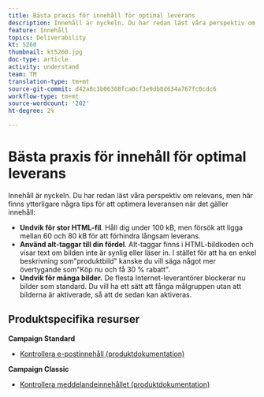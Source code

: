 ```yaml
---
title: Bästa praxis för innehåll för optimal leverans
description: Innehåll är nyckeln. Du har redan läst våra perspektiv om relevans, men här finns några tips som hjälper dig att optimera leveransen när det gäller innehåll.
feature: Innehåll
topics: Deliverability
kt: 5260
thumbnail: kt5260.jpg
doc-type: article
activity: understand
team: TM
translation-type: tm+mt
source-git-commit: d42a8c3b06308fca0cf3e9db8d634a767fc0cdc6
workflow-type: tm+mt
source-wordcount: '202'
ht-degree: 2%

---
```



# Bästa praxis för innehåll för optimal leverans

Innehåll är nyckeln. Du har redan läst våra perspektiv om relevans, men här finns ytterligare några tips för att optimera leveransen när det gäller innehåll:

* **Undvik för stor HTML-fil**. Håll dig under 100 kB, men försök att ligga mellan 60 och 80 kB för att förhindra långsam leverans.
* **Använd alt-taggar till din fördel**. Alt-taggar finns i HTML-bildkoden och visar text om bilden inte är synlig eller läser in. I stället för att ha en enkel beskrivning som&quot;produktbild&quot; kanske du vill säga något mer övertygande som&quot;Köp nu och få 30 % rabatt&quot;.
* **Undvik för många bilder.** De flesta Internet-leverantörer blockerar nu bilder som standard. Du vill ha ett sätt att fånga målgruppen utan att bilderna är aktiverade, så att de sedan kan aktiveras.

## Produktspecifika resurser

**Campaign Standard**

* [Kontrollera e-postinnehåll (produktdokumentation)](https://experienceleague.adobe.com/docs/campaign-standard/using/testing-and-sending/managing-deliverability/control-email-content.html?lang=en#testing-and-sending)

**Campaign Classic**

* [Kontrollera meddelandeinnehållet (produktdokumentation)](https://experienceleague.adobe.com/docs/campaign-classic/using/sending-messages/deliverability-management/control-message-content.html)
